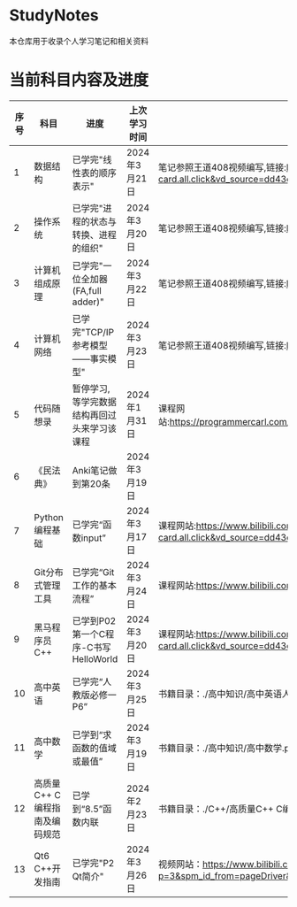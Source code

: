# StudyNotes
本仓库用于收录个人学习笔记和相关资料

# 当前科目内容及进度
| 序号 | 科目                           | 进度                                        | 上次学习时间  | 备注                                                         |
| ---- | ------------------------------ | ------------------------------------------- | ------------- | ------------------------------------------------------------ |
| 1    | 数据结构                       | 已学完"线性表的顺序表示"                    | 2024年3月21日 | 笔记参照王道408视频编写,链接:https://www.bilibili.com/video/BV1b7411N798/?spm_id_from=333.337.search-card.all.click&vd_source=dd43c4fe7051e2cb2b7b45e14475fa44 |
| 2    | 操作系统                       | 已学完"进程的状态与转换、进程的组织"        | 2024年3月20日 | 笔记参照王道408视频编写,链接:https://www.bilibili.com/video/BV1YE411D7nH/?spm_id_from=333.337.search-card.all.click |
| 3    | 计算机组成原理                 | 已学完"一位全加器(FA,full adder)"           | 2024年3月22日 | 笔记参照王道408视频编写,链接:https://www.bilibili.com/video/BV1ps4y1d73V/?spm_id_from=333.337.search-card.all.click |
| 4    | 计算机网络                     | 已学完"TCP/IP参考模型——事实模型"            | 2024年3月23日 | 笔记参照王道408视频编写,链接:https://www.bilibili.com/video/BV19E411D78Q/?spm_id_from=333.337.search-card.all.click |
| 5    | 代码随想录                     | 暂停学习,等学完数据结构再回过头来学习该课程 | 2024年1月31日 | 课程网站:https://programmercarl.com/other/algo_pdf.html#pdf%E7%9A%84%E9%83%A8%E5%88%86%E6%88%AA%E5%9B%BE |
| 6    | 《民法典》                     | Anki笔记做到第20条                          | 2024年3月19日 |                                                              |
| 7    | Python编程基础                 | 已学完“函数input”                           | 2024年3月17日 | 课程网站:https://www.bilibili.com/video/BV1wD4y1o7AS/?spm_id_from=333.337.search-card.all.click&vd_source=dd43c4fe7051e2cb2b7b45e14475fa44 |
| 8    | Git分布式管理工具              | 已学完“Git工作的基本流程”                   | 2024年3月24日 | 课程网站:https://www.bilibili.com/video/BV1MU4y1Y7h5/?spm_id_from=333.337.search-card.all.click |
| 9    | 黑马程序员C++                  | 已学到P02第一个C程序-C书写HelloWorld        | 2024年3月20日 | 课程网站:https://www.bilibili.com/video/BV1et411b73Z/?spm_id_from=333.337.search-card.all.click&vd_source=dd43c4fe7051e2cb2b7b45e14475fa44 |
| 10   | 高中英语                       | 已学完“人教版必修一 P6”                     | 2024年3月25日 | 书籍目录：./高中知识/高中英语人教版1.pdf                     |
| 11   | 高中数学                       | 已学到“求函数的值域或最值”                  | 2024年3月19日 | 书籍目录：./高中知识/高中数学.pdf                            |
| 12   | 高质量C++  C编程指南及编码规范 | 已学到“8.5”函数内联                         | 2024年2月23日 | 书籍目录：./C++/高质量C++  C编程指南及编码规范.pdf           |
| 13   | Qt6 C++开发指南                | 已学完"P2 Qt简介"                           | 2024年3月26日 | 视频网站：https://www.bilibili.com/video/BV1km4y1k7CW/?p=3&spm_id_from=pageDriver&vd_source=dd43c4fe7051e2cb2b7b45e14475fa44 |

